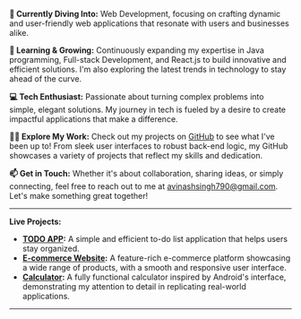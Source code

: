 

**🔭 Currently Diving Into:** Web Development, focusing on crafting dynamic and user-friendly web applications that resonate with users and businesses alike.

**🌱 Learning & Growing:** Continuously expanding my expertise in Java programming, Full-stack Development, and React.js to build innovative and efficient solutions. I'm also exploring the latest trends in technology to stay ahead of the curve.

**💻 Tech Enthusiast:** Passionate about turning complex problems into simple, elegant solutions. My journey in tech is fueled by a desire to create impactful applications that make a difference.

**👨‍💻 Explore My Work:** Check out my projects on [GitHub](https://github.com/avinashsingh790) to see what I've been up to! From sleek user interfaces to robust back-end logic, my GitHub showcases a variety of projects that reflect my skills and dedication.

**📫 Get in Touch:** Whether it's about collaboration, sharing ideas, or simply connecting, feel free to reach out to me at avinashsingh790@gmail.com. Let's make something great together!

---

**Live Projects:**

- **[TODO APP](https://avinashsingh790.github.io/Todo-APP/):** A simple and efficient to-do list application that helps users stay organized.
- **[E-commerce Website](https://avinashsingh790.github.io/E-commerce-website/):** A feature-rich e-commerce platform showcasing a wide range of products, with a smooth and responsive user interface.
- **[Calculator](https://avinashsingh790.github.io/Calculator/):** A fully functional calculator inspired by Android's interface, demonstrating my attention to detail in replicating real-world applications.

---
